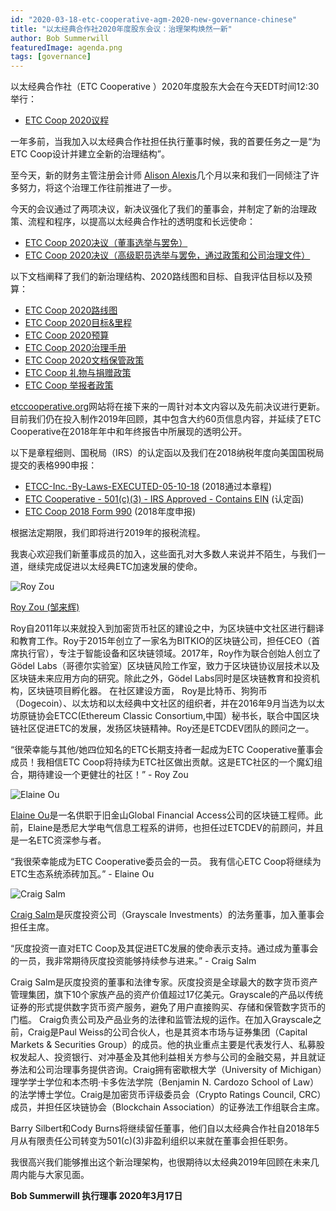 ```yaml
---
id: "2020-03-18-etc-cooperative-agm-2020-new-governance-chinese"
title: "以太经典合作社2020年度股东会议：治理架构焕然一新"
author: Bob Summerwill
featuredImage: agenda.png
tags: [governance]
---
```


以太经典合作社（ETC Cooperative ）2020年度股东大会在今天EDT时间12:30举行：

* [ETC Coop 2020议程](/ETC-Coop-2020-AGM-Agenda.pdf)

一年多前，当我加入以太经典合作社担任执行董事时候，我的首要任务之一是“为ETC Coop设计并建立全新的治理结构”。

至今天，新的财务主管注册会计师 [Alison Alexis](/posts/2019-10-19-alison-alexis-joins-etc-coop)几个月以来和我们一同倾注了许多努力，将这个治理工作往前推进了一步。

今天的会议通过了两项决议，新决议强化了我们的董事会，并制定了新的治理政策、流程和程序，以提高以太经典合作社的透明度和长远使命：

* [ETC Coop 2020决议（董事选举与罢免）](/ETC-Coop-2020-Resolutions-Election-and-Removal-of-Directors.pdf)
* [ETC Coop 2020决议（高级职员选举与罢免，通过政策和公司治理文件）](/ETC-Coop-2020-Resolutions-Election-and-Removal-of-Officers-Approving-Policies-and-Corporation-Governance-Documentation.pdf)

以下文档阐释了我们的新治理结构、2020路线图和目标、自我评估目标以及预算：

* [ETC Coop 2020路线图](/ETC-Coop-2020-Roadmap.pdf)
* [ETC Coop 2020目标&里程](/ETC-Coop-2020-Goals-Objectives.xlsx)
* [ETC Coop 2020预算](/ETC-Coop-2020-Budget.xlsx)
* [ETC Coop 2020治理手册](/ETC-Coop-Governance-Manual.pdf)
* [ETC Coop 2020文档保管政策](/ETC-Coop-Document-Retention-Policy.pdf)
* [ETC Coop 礼物与捐赠政策](/ETC-Coop-Gift-and-Donation-Policy.pdf)
* [ETC Coop 举报者政策](/ETC-Coop-Whistleblower-Policy.pdf)

[etccooperative.org](https://etccooperative.org)网站将在接下来的一周针对本文内容以及先前决议进行更新。目前我们仍在投入制作2019年回顾，其中包含大约60页信息内容，并延续了ETC Cooperative在2018年年中和年终报告中所展现的透明公开。

以下是章程细则、国税局（IRS）的认定函以及我们在2018纳税年度向美国国税局提交的表格990申报：

* [ETCC-Inc.-By-Laws-EXECUTED-05-10-18](/ETCC-Inc.-By-Laws-EXECUTED-05-10-18.pdf) (2018通过本章程)
* [ETC Cooperative - 501(c)(3) - IRS Approved - Contains EIN](/ETCC-Inc.-By-Laws-EXECUTED-05-10-18.pdf) (认定函)
* [ETC Coop 2018 Form 990](/ETC-Coop-2018-Form-990.pdf) (2018年度申报)

根据法定期限，我们即将进行2019年的报税流程。

我衷心欢迎我们新董事成员的加入，这些面孔对大多数人来说并不陌生，与我们一道，继续完成促进以太经典ETC加速发展的使命。

![Roy Zou](/roy.jpg)

[Roy Zou (邹来辉)](https://royzou.com/)

Roy自2011年以来就投入到加密货币社区的建设之中，为区块链中文社区进行翻译和教育工作。Roy于2015年创立了一家名为BITKIO的区块链公司，担任CEO（首席执行官），专注于智能设备和区块链领域。2017年，Roy作为联合创始人创立了Gödel Labs（哥德尔实验室）区块链风险工作室，致力于区块链协议层技术以及区块链未来应用方向的研究。除此之外，Gödel Labs同时是区块链教育和投资机构，区块链项目孵化器。 在社区建设方面， Roy是比特币、狗狗币（Dogecoin）、以太坊和以太经典中文社区的组织者，并在2016年9月当选为以太坊原链协会ETCC(Ethereum Classic Consortium,中国）秘书长，联合中国区块链社区促进ETC的发展，发扬区块链精神。Roy还是ETCDEV团队的顾问之一。

“很荣幸能与其他/她四位知名的ETC长期支持者一起成为ETC Cooperative董事会成员！我相信ETC Coop将持续为ETC社区做出贡献。这是ETC社区的一个魔幻组合，期待建设一个更健壮的社区！” - Roy Zou

![Elaine Ou](/elaine.jpeg)

[Elaine Ou](https://twitter.com/eiaine)是一名供职于旧金山Global Financial Access公司的区块链工程师。此前，Elaine是悉尼大学电气信息工程系的讲师，也担任过ETCDEV的前顾问，并且是一名ETC资深参与者。

“我很荣幸能成为ETC Cooperative委员会的一员。 我有信心ETC Coop将继续为ETC生态系统添砖加瓦。” - Elaine Ou

![Craig Salm](/craig.jpeg)

[Craig Salm](https://www.linkedin.com/in/craig-salm-2a8b164b/)是灰度投资公司（Grayscale Investments）的法务董事，加入董事会担任主席。

“灰度投资一直对ETC Coop及其促进ETC发展的使命表示支持。通过成为董事会的一员，我非常期待灰度投资能够持续参与进来。” - Craig Salm

Craig Salm是灰度投资的董事和法律专家。灰度投资是全球最大的数字货币资产管理集团，旗下10个家族产品的资产价值超过17亿美元。Grayscale的产品以传统证券的形式提供数字货币资产服务，避免了用户直接购买、存储和保管数字货币的门槛。 Craig负责公司及产品业务的法律和监管法规的运作。在加入Grayscale之前，Craig是Paul Weiss的公司合伙人，也是其资本市场与证券集团（Capital Markets & Securities Group）的成员。他的执业重点主要是代表发行人、私募股权发起人、投资银行、对冲基金及其他利益相关方参与公司的金融交易，并且就证券法和公司治理事务提供咨询。Craig拥有密歇根大学（University of Michigan）理学学士学位和本杰明·卡多佐法学院（Benjamin N. Cardozo School of Law）的法学博士学位。Craig是加密货币评级委员会（Crypto Ratings Council, CRC）成员，并担任区块链协会（Blockchain Association）的证券法工作组联合主席。

Barry Silbert和Cody Burns将继续留任董事，他们自以太经典合作社自2018年5月从有限责任公司转变为501(c)(3)非盈利组织以来就在董事会担任职务。

我很高兴我们能够推出这个新治理架构，也很期待以太经典2019年回顾在未来几周内能与大家见面。

**Bob Summerwill 执行理事 2020年3月17日**